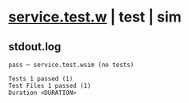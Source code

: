# [service.test.w](../../../../../examples/tests/valid/service.test.w) | test | sim

## stdout.log
```log
pass ─ service.test.wsim (no tests)
 
Tests 1 passed (1)
Test Files 1 passed (1)
Duration <DURATION>
```

